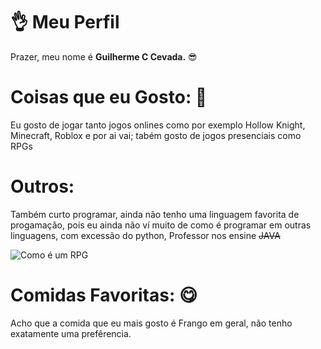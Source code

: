# 👌 Meu Perfil

Prazer, meu nome é **Guilherme C Cevada.** 😎

# **Coisas que eu Gosto:** 🤔

Eu gosto de jogar tanto jogos onlines como por exemplo Hollow Knight, Minecraft, Roblox e por ai vai; tabém gosto de jogos presenciais como RPGs


# **Outros:**

Também curto programar, ainda não tenho uma linguagem favorita de progamação, pois eu ainda não ví muito de como é programar em outras linguagens, com excessão do python, Professor nos ensine ~~JAVA~~

![Como é um RPG](https://images7.memedroid.com/images/UPLOADED990/5d5c1b45554de.jpeg)

# **Comidas Favoritas:** 😋

Acho que a comida que eu mais gosto é Frango em geral, não tenho exatamente uma prefêrencia.